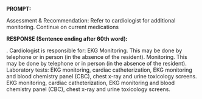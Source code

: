 **PROMPT:**

Assessment & Recommendation:  Refer to cardiologist for additional monitoring. Continue on current medications

**RESPONSE (Sentence ending after 60th word):**

.  Cardiologist is responsible for: EKG Monitoring. This may be done by telephone or in person (in the absence of the resident). Monitoring. This may be done by telephone or in person (in the absence of the resident). Laboratory tests: EKG monitoring, cardiac catheterization, EKG monitoring and blood chemistry panel (CBC), chest x-ray and urine toxicology screens. EKG monitoring, cardiac catheterization, EKG monitoring and blood chemistry panel (CBC), chest x-ray and urine toxicology screens. 